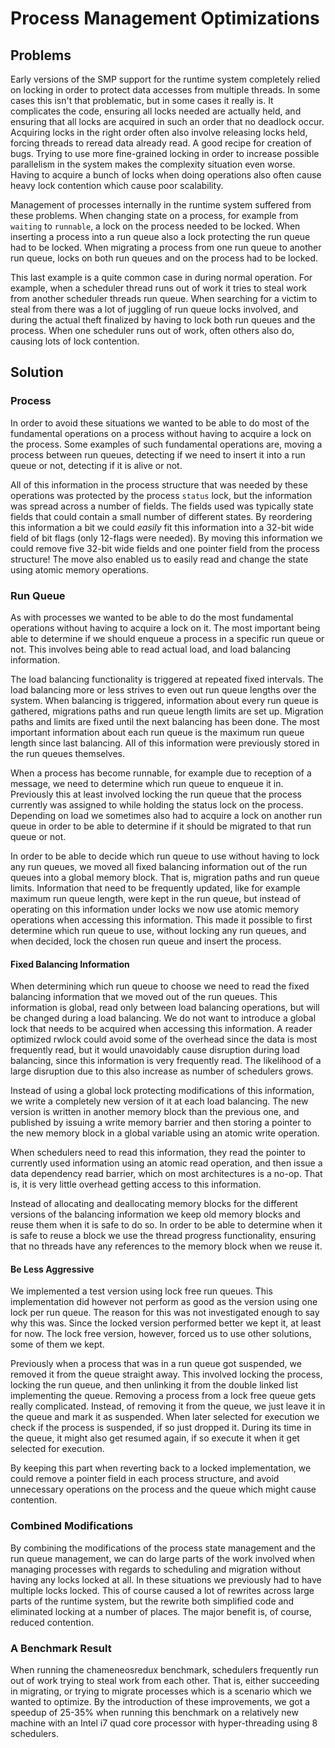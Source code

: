 <!-- SPDX-License-Identifier: Apache-2.0 -->
<!-- SPDX-FileCopyrightText: 2024 Ericsson AB -->

Process Management Optimizations
================================

Problems
--------

Early versions of the SMP support for the runtime system completely
relied on locking in order to protect data accesses from multiple
threads. In some cases this isn't that problematic, but in some cases
it really is. It complicates the code, ensuring all locks needed are
actually held, and ensuring that all locks are acquired in such an
order that no deadlock occur. Acquiring locks in the right order often
also involve releasing locks held, forcing threads to reread data
already read. A good recipe for creation of bugs. Trying to use more
fine-grained locking in order to increase possible parallelism in the
system makes the complexity situation even worse. Having to acquire a
bunch of locks when doing operations also often cause heavy lock
contention which cause poor scalability.

Management of processes internally in the runtime system suffered from
these problems. When changing state on a process, for example from
`waiting` to `runnable`, a lock on the process needed to be
locked. When inserting a process into a run queue also a lock
protecting the run queue had to be locked. When migrating a process
from one run queue to another run queue, locks on both run queues and
on the process had to be locked.

This last example is a quite common case in during normal
operation. For example, when a scheduler thread runs out of work it
tries to steal work from another scheduler threads run queue. When
searching for a victim to steal from there was a lot of juggling of
run queue locks involved, and during the actual theft finalized by
having to lock both run queues and the process. When one scheduler
runs out of work, often others also do, causing lots of lock
contention.

Solution
--------

### Process ###

In order to avoid these situations we wanted to be able to do most of
the fundamental operations on a process without having to acquire a
lock on the process. Some examples of such fundamental operations are,
moving a process between run queues, detecting if we need to insert it
into a run queue or not, detecting if it is alive or not.

All of this information in the process structure that was needed by
these operations was protected by the process `status` lock, but the
information was spread across a number of fields. The fields used was
typically state fields that could contain a small number of different
states. By reordering this information a bit we could *easily* fit
this information into a 32-bit wide field of bit flags (only 12-flags
were needed). By moving this information we could remove five 32-bit
wide fields and one pointer field from the process structure! The move
also enabled us to easily read and change the state using atomic
memory operations.

### Run Queue ###

As with processes we wanted to be able to do the most fundamental
operations without having to acquire a lock on it. The most important
being able to determine if we should enqueue a process in a specific
run queue or not. This involves being able to read actual load, and
load balancing information.

The load balancing functionality is triggered at repeated fixed
intervals. The load balancing more or less strives to even out run
queue lengths over the system. When balancing is triggered,
information about every run queue is gathered, migrations paths and
run queue length limits are set up. Migration paths and limits are
fixed until the next balancing has been done. The most important
information about each run queue is the maximum run queue length since
last balancing. All of this information were previously stored in the
run queues themselves.

When a process has become runnable, for example due to reception of a
message, we need to determine which run queue to enqueue it
in. Previously this at least involved locking the run queue that the
process currently was assigned to while holding the status lock on the
process. Depending on load we sometimes also had to acquire a lock on
another run queue in order to be able to determine if it should be
migrated to that run queue or not.

In order to be able to decide which run queue to use without having to
lock any run queues, we moved all fixed balancing information out of
the run queues into a global memory block. That is, migration paths
and run queue limits. Information that need to be frequently updated,
like for example maximum run queue length, were kept in the run queue,
but instead of operating on this information under locks we now use
atomic memory operations when accessing this information. This made it
possible to first determine which run queue to use, without locking
any run queues, and when decided, lock the chosen run queue and insert
the process.

#### Fixed Balancing Information ####

When determining which run queue to choose we need to read the fixed
balancing information that we moved out of the run queues. This
information is global, read only between load balancing operations,
but will be changed during a load balancing. We do not want to
introduce a global lock that needs to be acquired when accessing this
information. A reader optimized rwlock could avoid some of the
overhead since the data is most frequently read, but it would
unavoidably cause disruption during load balancing, since this
information is very frequently read. The likelihood of a large
disruption due to this also increase as number of schedulers grows.

Instead of using a global lock protecting modifications of this
information, we write a completely new version of it at each load
balancing. The new version is written in another memory block than the
previous one, and published by issuing a write memory barrier and then
storing a pointer to the new memory block in a global variable using
an atomic write operation.

When schedulers need to read this information, they read the pointer
to currently used information using an atomic read operation, and then
issue a data dependency read barrier, which on most architectures is a
no-op. That is, it is very little overhead getting access to this
information.

Instead of allocating and deallocating memory blocks for the different
versions of the balancing information we keep old memory blocks and
reuse them when it is safe to do so. In order to be able to determine
when it is safe to reuse a block we use the thread progress
functionality, ensuring that no threads have any references to the
memory block when we reuse it.

#### Be Less Aggressive ####

We implemented a test version using lock free run queues. This
implementation did however not perform as good as the version using
one lock per run queue. The reason for this was not investigated
enough to say why this was. Since the locked version performed better
we kept it, at least for now. The lock free version, however, forced
us to use other solutions, some of them we kept.

Previously when a process that was in a run queue got suspended, we
removed it from the queue straight away. This involved locking the
process, locking the run queue, and then unlinking it from the double
linked list implementing the queue. Removing a process from a lock
free queue gets really complicated. Instead, of removing it from the
queue, we just leave it in the queue and mark it as suspended. When
later selected for execution we check if the process is suspended, if
so just dropped it. During its time in the queue, it might also get
resumed again, if so execute it when it get selected for execution.

By keeping this part when reverting back to a locked implementation,
we could remove a pointer field in each process structure, and avoid
unnecessary operations on the process and the queue which might cause
contention.

### Combined Modifications ###

By combining the modifications of the process state management and the
run queue management, we can do large parts of the work involved when
managing processes with regards to scheduling and migration without
having any locks locked at all. In these situations we previously had
to have multiple locks locked. This of course caused a lot of rewrites
across large parts of the runtime system, but the rewrite both
simplified code and eliminated locking at a number of places. The
major benefit is, of course, reduced contention.

### A Benchmark Result ###

When running the chameneosredux benchmark, schedulers frequently run
out of work trying to steal work from each other. That is, either
succeeding in migrating, or trying to migrate processes which is a
scenario which we wanted to optimize. By the introduction of these
improvements, we got a speedup of 25-35% when running this benchmark
on a relatively new machine with an Intel i7 quad core processor with
hyper-threading using 8 schedulers.

